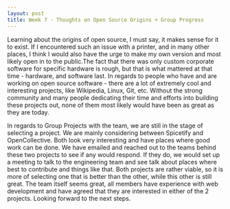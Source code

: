 ```yaml
---
layout: post
title: Week 7 - Thoughts on Open Source Origins + Group Progress
---
```


Learning about the origins of open source, I must say, it makes sense for it to exist. If I encountered such an issue with a printer, and in many other places, I think I would also have the urge to make my own version and most likely open in to the public.The fact that there was only custom corporate software for specific hardware is rough, but that is what mattered at that time - hardware, and software last. In regards to people who have and are working on open source software - there are a lot of extremely cool and interesting projects, like Wikipedia, Linux, Git, etc. Without the strong community and many people dedicating their time and efforts into building these projects out, none of them most likely would have been as great as they are today.
 
<!--more-->

In regards to Group Projects with the team, we are still in the stage of selecting a project. We are mainly considering between Spicetify and OpenCollective. Both look very interesting and have places where good work can be done. We have emailed and reached out to the teams behind these two projects to see if any would respond. If they do, we would set up a meeting to talk to the engineering team and see talk about places where best to contribute and things like that. Both projects are rather viable, so it is more of selecting one that is better than the other, while this other is still great. The team itself seems great, all members have experience with web development and have agreed that they are interested in either of the 2 projects. Looking forward to the next steps.

